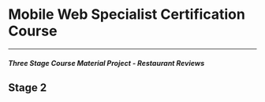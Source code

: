 # Mobile Web Specialist Certification Course
---
#### _Three Stage Course Material Project - Restaurant Reviews_

## Stage 2






